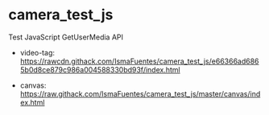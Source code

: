 # camera_test_js

Test JavaScript GetUserMedia API

- video-tag: https://rawcdn.githack.com/IsmaFuentes/camera_test_js/e66366ad6865b0d8ce879c986a004588330bd93f/index.html

- canvas: https://raw.githack.com/IsmaFuentes/camera_test_js/master/canvas/index.html

